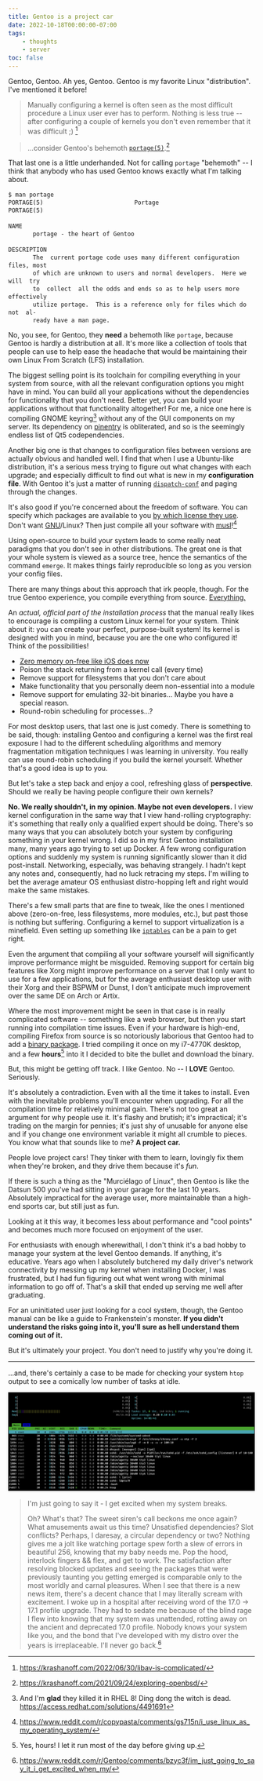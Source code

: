 ```yaml
---
title: Gentoo is a project car
date: 2022-10-18T00:00:00-07:00
tags:
    - thoughts
    - server
toc: false
---
```


Gentoo, Gentoo. Ah yes, Gentoo. Gentoo is my favorite Linux "distribution". I've mentioned it before!

> Manually configuring a kernel is often seen as the most difficult procedure a Linux user ever has to perform. Nothing is less true -- after configuring a couple of kernels you don't even remember that it was difficult ;) [^1]

> ...consider Gentoo's behemoth [`portage(5)`](https://wiki.gentoo.org/wiki/Portage).[^8]

That last one is a little underhanded. Not for calling `portage` "behemoth" -- I think that anybody who has used Gentoo knows exactly what I'm talking about.

```
$ man portage
PORTAGE(5)                          Portage                         PORTAGE(5)

NAME
       portage - the heart of Gentoo

DESCRIPTION
       The  current portage code uses many different configuration files, most
       of which are unknown to users and normal developers.  Here we will  try
       to  collect  all the odds and ends so as to help users more effectively
       utilize portage.  This is a reference only for files which do  not  al‐
       ready have a man page.
```

No, you see, for Gentoo, they **need** a behemoth like `portage`, because Gentoo is hardly a distribution at all. It's more like a collection of tools that people can use to help ease the headache that would be maintaining their own Linux From Scratch (LFS) installation.

The biggest selling point is its toolchain for compiling everything in your system from source, with all the relevant configuration options you might have in mind. You can build all your applications without the dependencies for functionality that you don't need. Better yet, you can build your applications without that functionality altogether! For me, a nice one here is compiling GNOME keyring[^2] without any of the GUI components on my server. Its dependency on [pinentry](https://packages.gentoo.org/packages/app-crypt/pinentry) is obliterated, and so is the seemingly endless list of Qt5 codependencies.

Another big one is that changes to configuration files between versions are actually obvious and handled well. I find that when I use a Ubuntu-like distribution, it's a serious mess trying to figure out what changes with each upgrade; and especially difficult to find out what is new in my **configuration file**. With Gentoo it's just a matter of running [`dispatch-conf`](https://wiki.gentoo.org/wiki/Handbook:X86/Portage/Tools#dispatch-conf) and paging through the changes.

It's also good if you're concerned about the freedom of software. You can specify which packages are available to you [by which license they use](https://wiki.gentoo.org/wiki/License_groups). Don't want [GNU](https://www.gnu.org/software/libc/)/Linux? Then just compile all your software with [musl](https://musl.libc.org/)![^4]

Using open-source to build your system leads to some really neat paradigms that you don't see in other distributions. The great one is that your whole system is viewed as a source tree, hence the semantics of the command `emerge`. It makes things fairly reproducible so long as you version your config files.

There are many things about this approach that irk people, though. For the true Gentoo experience, you compile everything from source. <u>Everything.</u>

An *actual, official part of the installation process* that the manual really likes to encourage is compiling a custom Linux kernel for your system. Think about it: you can create your perfect, purpose-built system! Its kernel is designed with you in mind, because you are the one who configured it! Think of the possibilities!

* [Zero memory on-free like iOS does now](https://developer.apple.com/documentation/ios-ipados-release-notes/ios-16_1-release-notes)
* Poison the stack returning from a kernel call (every time)
* Remove support for filesystems that you don't care about
* Make functionality that you personally deem non-essential into a module
* Remove support for emulating 32-bit binaries... Maybe you have a special reason.
* Round-robin scheduling for processes...?

For most desktop users, that last one is just comedy. There is something to be said, though: installing Gentoo and configuring a kernel was the first real exposure I had to the different scheduling algorithms and memory fragmentation mitigation techniques I was learning in university. You really can use round-robin scheduling if you build the kernel yourself. Whether that's a good idea is up to you.

But let's take a step back and enjoy a cool, refreshing glass of **perspective**. Should we really be having people configure their own kernels?

**No. We really shouldn't, in my opinion. Maybe not even developers.** I view kernel configuration in the same way that I view hand-rolling cryptography: it's something that really only a qualified expert should be doing. There's so many ways that you can absolutely botch your system by configuring something in your kernel wrong. I did so in my first Gentoo installation many, many years ago trying to set up Docker. A few wrong configuration options and suddenly my system is running significantly slower than it did post-install. Networking, especially, was behaving strangely. I hadn't kept any notes and, consequently, had no luck retracing my steps. I'm willing to bet the average amateur OS enthusiast distro-hopping left and right would make the same mistakes.

There's a few small parts that are fine to tweak, like the ones I mentioned above (zero-on-free, less filesystems, more modules, etc.), but past those is nothing but suffering. Configuring a kernel to support virtualization is a minefield. Even setting up something like [`iptables`](https://wiki.gentoo.org/wiki/Iptables#Kernel) can be a pain to get right.

Even the argument that compiling all your software yourself will significantly improve performance might be misguided. Removing support for certain big features like Xorg might improve performance on a server that I only want to use for a few applications, but for the average enthusiast desktop user with their Xorg and their BSPWM or Dunst, I don't anticipate much improvement over the same DE on Arch or Artix.

Where the most improvement might be seen in that case is in really complicated software -- something like a web browser, but then you start running into compilation time issues. Even if your hardware is high-end, compiling Firefox from source is so notoriously laborious that Gentoo had to add a [binary package](https://packages.gentoo.org/packages/www-client/firefox-bin). I tried compiling it once on my i7-4770K desktop, and a few **hours**[^6] into it I decided to bite the bullet and download the binary.

But, this might be getting off track. I like Gentoo. No -- I **LOVE** Gentoo. Seriously.

It's absolutely a contradiction. Even with all the time it takes to install. Even with the inevitable problems you'll encounter when upgrading. For all the compilation time for relatively minimal gain. There's not too great an argument for why people use it. It's flashy and brutish; it's impractical; it's trading on the margin for pennies; it's just shy of unusable for anyone else and if you change one environment variable it might all crumble to pieces. You know what that sounds like to me? **A project car.**

People love project cars! They tinker with them to learn, lovingly fix them when they're broken, and they drive them because it's *fun*.

If there is such a thing as the "Murciélago of Linux", then Gentoo is like the Datsun 500 you've had sitting in your garage for the last 10 years. Absolutely impractical for the average user, more maintainable than a high-end sports car, but still just as fun.

Looking at it this way, it becomes less about performance and "cool points" and becomes much more focused on enjoyment of the user.

For enthusiasts with enough wherewithall, I don't think it's a bad hobby to manage your system at the level Gentoo demands. If anything, it's educative. Years ago when I absolutely butchered my daily driver's network connectivity by messing up my kernel when installing Docker, I was frustrated, but I had fun figuring out what went wrong with minimal information to go off of. That's a skill that ended up serving me well after graduating.

For an uninitiated user just looking for a cool system, though, the Gentoo manual can be like a guide to Frankenstein's monster. **If you didn't understand the risks going into it, you'll sure as hell understand them coming out of it.**

But it's ultimately your project. You don't need to justify why you're doing it.

***

...and, there's certainly a case to be made for checking your system `htop` output to see a comically low number of tasks at idle.

![17 threads at idle](src/static/img/gentoo/htop.png)

> I'm just going to say it - I get excited when my system breaks.
>
> Oh? What's that? The sweet siren's call beckons me once again? What amusements await us this time? Unsatisfied dependencies? Slot conflicts? Perhaps, I daresay, a circular dependency or two? Nothing gives me a jolt like watching portage spew forth a slew of errors in beautiful 256, knowing that my baby needs me. Pop the hood, interlock fingers && flex, and get to work. The satisfaction after resolving blocked updates and seeing the packages that were previously taunting you getting emerged is comparable only to the most worldly and carnal pleasures. When I see that there is a new news item, there's a decent chance that I may literally scream with excitement. I woke up in a hospital after receiving word of the 17.0 -> 17.1 profile upgrade. They had to sedate me because of the blind rage I flew into knowing that my system was unattended, rotting away on the ancient and deprecated 17.0 profile. Nobody knows your system like you, and the bond that I've developed with my distro over the years is irreplaceable. I'll never go back.[^7]

[^1]: https://krashanoff.com/2022/06/30/libav-is-complicated/
[^2]: And I'm **glad** they killed it in RHEL 8! Ding dong the witch is dead. https://access.redhat.com/solutions/4491691
[^4]: https://www.reddit.com/r/copypasta/comments/gs715n/i_use_linux_as_my_operating_system/
[^6]: Yes, hours! I let it run most of the day before giving up.
[^7]: https://www.reddit.com/r/Gentoo/comments/bzyc3f/im_just_going_to_say_it_i_get_excited_when_my/
[^8]: https://krashanoff.com/2021/09/24/exploring-openbsd/
